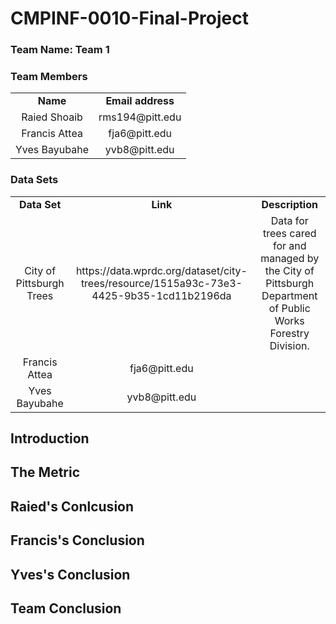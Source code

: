 # CMPINF-0010-Final-Project

### Team Name: Team 1

### Team Members

<table>
  <tr>
    <td align="center"><b>Name</b></td>
    <td align="center"><b>Email address</b></td>
  </tr>
  <tr>
    <td align="center">Raied Shoaib</td>
    <td align="center">rms194@pitt.edu</td>
  </tr>
  <tr>
    <td align="center">Francis Attea</td>
    <td align="center">fja6@pitt.edu</td>
  </tr>
  <tr>
    <td align="center">Yves Bayubahe</td>
    <td align="center">yvb8@pitt.edu</td>
  </tr>
</table>

### Data Sets

<table>
  <tr>
    <td align="center"><b>Data Set</b></td>
    <td align="center"><b>Link</b></td>
    <td align="center"><b>Description</b></td>
  </tr>
  <tr>
    <td align="center">City of Pittsburgh Trees</td>
    <td align="center">https://data.wprdc.org/dataset/city-trees/resource/1515a93c-73e3-4425-9b35-1cd11b2196da</td>
    <td align="center">Data for trees cared for and managed by the City of Pittsburgh Department of Public Works Forestry Division. </td>
  </tr>
  <tr>
    <td align="center">Francis Attea</td>
    <td align="center">fja6@pitt.edu</td>
  </tr>
  <tr>
    <td align="center">Yves Bayubahe</td>
    <td align="center">yvb8@pitt.edu</td>
  </tr>
</table>

## Introduction

## The Metric

## Raied's Conlcusion

## Francis's Conclusion

## Yves's Conclusion

## Team Conclusion
